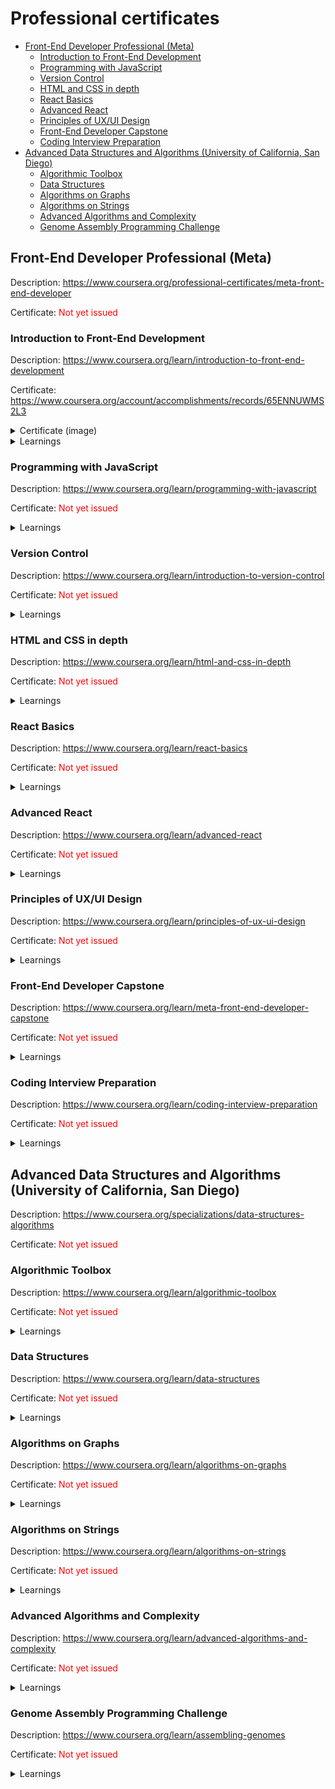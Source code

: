 <!-- omit in toc -->
# Professional certificates

- [Front-End Developer Professional (Meta)](#front-end-developer-professional-meta)
  - [Introduction to Front-End Development](#introduction-to-front-end-development)
  - [Programming with JavaScript](#programming-with-javascript)
  - [Version Control](#version-control)
  - [HTML and CSS in depth](#html-and-css-in-depth)
  - [React Basics](#react-basics)
  - [Advanced React](#advanced-react)
  - [Principles of UX/UI Design](#principles-of-uxui-design)
  - [Front-End Developer Capstone](#front-end-developer-capstone)
  - [Coding Interview Preparation](#coding-interview-preparation)
- [Advanced Data Structures and Algorithms (University of California, San Diego)](#advanced-data-structures-and-algorithms-university-of-california-san-diego)
  - [Algorithmic Toolbox](#algorithmic-toolbox)
  - [Data Structures](#data-structures)
  - [Algorithms on Graphs](#algorithms-on-graphs)
  - [Algorithms on Strings](#algorithms-on-strings)
  - [Advanced Algorithms and Complexity](#advanced-algorithms-and-complexity)
  - [Genome Assembly Programming Challenge](#genome-assembly-programming-challenge)

## Front-End Developer Professional (Meta)

Description: https://www.coursera.org/professional-certificates/meta-front-end-developer

Certificate: <span style="color: red">Not yet issued</span>

### Introduction to Front-End Development

Description: https://www.coursera.org/learn/introduction-to-front-end-development

Certificate: https://www.coursera.org/account/accomplishments/records/65ENNUWMS2L3

<details>
  <summary>Certificate (image)</summary>
  <img src="Front-End%20Developer%20Professional/Introduction%20to%20Front-End%20Development/certificate.png">
</details>

<details>
  <summary>Learnings</summary>

  - Introduction to HTML, CSS, JavaScript, HTTP, FTP, DHCP, TCP, packets, bundling
  - Fundamentals of websites, webpages, web servers, DOM
    - Dependencies, frameworks, libraries
    - Website design with box model, Bootstrap CSS (grid, breakpoints, infixes, modifiers)
  - Fundamentals of web applications, application servers, React, React DOM and React Fiber Architecture
    - Dynamic vs. static content, Single Page Applications, caching, code splitting
    - Application design with components and compontent hierarchy
</details>

### Programming with JavaScript

Description: https://www.coursera.org/learn/programming-with-javascript

Certificate: <span style="color: red">Not yet issued</span>

<details>
  <summary>Learnings</summary>
  
  - Programming languages
    - High-level languages (human languages) and low-level languages (machine languages, binary code), memory
  - JavaScript
    - TypeScript (strongly-typed JavaScript) compiles down to JavaScript, Node.js on the server, jQuery library for cross-browser compatibility, React for dynamic websites
    - Variables
      - Data types (`string`, `number`, `boolean`, `null`, `undefined`, `BigInt`, `symbol`), operators (arithmetic, comparison, logical), comparison of value (`==`) vs. value and data type (`===`), concatenation through coercion (`string` type takes precedence), accumulation operator (`+=`)
    - Node.js enables developers to use JavaScript outside the browser, in command lines and on servers
  - Conditionals (flow control) and Loops
    - Conditional statements (`if`, `if {...} else {...}`, `else if {...}`, `switch`)
      - Switch statements are useful when there are many possible values for the same variable, and they can have a default (`else`) or be exhaustive (covering all possible conditions)
    - Loops (`for`, `while`, `nested`), counters (`i` for iterator)
      - `for` loop
        - Conditions: value (`var i=0`), count (`i<n` which can be any comparison), incrementor (`i++` which is synonymous with `i += 1`)
        - Body: `{...}`
      - `while` loop
        - Conditions: count (`i<n`)
        - Body: `{...}`
        - Value is declared before loop, and incrementor is declared within loop
      - Nested loops
        - Outer loop typically uses variable `i` while inner loop uses variable `j`
</details>

### Version Control

Description: https://www.coursera.org/learn/introduction-to-version-control

Certificate: <span style="color: red">Not yet issued</span>

<details>
  <summary>Learnings</summary>
  
  -
</details>

### HTML and CSS in depth

Description: https://www.coursera.org/learn/html-and-css-in-depth

Certificate: <span style="color: red">Not yet issued</span>

<details>
  <summary>Learnings</summary>
  
  -
</details>

### React Basics

Description: https://www.coursera.org/learn/react-basics

Certificate: <span style="color: red">Not yet issued</span>

<details>
  <summary>Learnings</summary>
  
  -
</details>

### Advanced React

Description: https://www.coursera.org/learn/advanced-react

Certificate: <span style="color: red">Not yet issued</span>

<details>
  <summary>Learnings</summary>
  
  -
</details>

### Principles of UX/UI Design

Description: https://www.coursera.org/learn/principles-of-ux-ui-design

Certificate: <span style="color: red">Not yet issued</span>

<details>
  <summary>Learnings</summary>
  
  -
</details>

### Front-End Developer Capstone

Description: https://www.coursera.org/learn/meta-front-end-developer-capstone

Certificate: <span style="color: red">Not yet issued</span>

<details>
  <summary>Learnings</summary>
  
  -
</details>

### Coding Interview Preparation

Description: https://www.coursera.org/learn/coding-interview-preparation

Certificate: <span style="color: red">Not yet issued</span>

<details>
  <summary>Learnings</summary>
  
  -
</details>

## Advanced Data Structures and Algorithms (University of California, San Diego)

Description: https://www.coursera.org/specializations/data-structures-algorithms

Certificate: <span style="color: red">Not yet issued</span>

### Algorithmic Toolbox

Description: https://www.coursera.org/learn/algorithmic-toolbox

Certificate: <span style="color: red">Not yet issued</span>

<details>
  <summary>Learnings</summary>
  
  -
</details>

### Data Structures

Description: https://www.coursera.org/learn/data-structures

Certificate: <span style="color: red">Not yet issued</span>

<details>
  <summary>Learnings</summary>
  
  -
</details>

### Algorithms on Graphs

Description: https://www.coursera.org/learn/algorithms-on-graphs

Certificate: <span style="color: red">Not yet issued</span>

<details>
  <summary>Learnings</summary>
  
  -
</details>

### Algorithms on Strings

Description: https://www.coursera.org/learn/algorithms-on-strings

Certificate: <span style="color: red">Not yet issued</span>

<details>
  <summary>Learnings</summary>
  
  -
</details>

### Advanced Algorithms and Complexity

Description: https://www.coursera.org/learn/advanced-algorithms-and-complexity

Certificate: <span style="color: red">Not yet issued</span>

<details>
  <summary>Learnings</summary>
  
  -
</details>

### Genome Assembly Programming Challenge

Description: https://www.coursera.org/learn/assembling-genomes

Certificate: <span style="color: red">Not yet issued</span>

<details>
  <summary>Learnings</summary>
  
  -
</details>